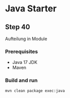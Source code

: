 # Java Starter #

## Step 40

Aufteilung in Module

### Prerequisites
- Java 17 JDK
- Maven

### Build and run

```shell
mvn clean package exec:java
```
